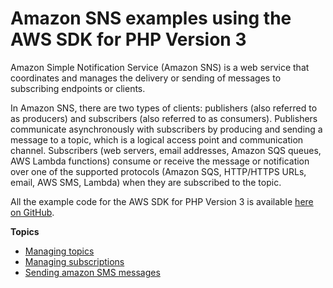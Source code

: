 # Amazon SNS examples using the AWS SDK for PHP Version 3<a name="sns-examples"></a>

Amazon Simple Notification Service \(Amazon SNS\) is a web service that coordinates and manages the delivery or sending of messages to subscribing endpoints or clients\.

In Amazon SNS, there are two types of clients: publishers \(also referred to as producers\) and subscribers \(also referred to as consumers\)\. Publishers communicate asynchronously with subscribers by producing and sending a message to a topic, which is a logical access point and communication channel\. Subscribers \(web servers, email addresses, Amazon SQS queues, AWS Lambda functions\) consume or receive the message or notification over one of the supported protocols \(Amazon SQS, HTTP/HTTPS URLs, email, AWS SMS, Lambda\) when they are subscribed to the topic\.

All the example code for the AWS SDK for PHP Version 3 is available [here on GitHub](https://github.com/awsdocs/aws-doc-sdk-examples/tree/main/php/example_code)\.

**Topics**
+ [Managing topics](sns-examples-managing-topics.md)
+ [Managing subscriptions](sns-examples-subscribing-unsubscribing-topics.md)
+ [Sending amazon SMS messages](sns-examples-sending-sms.md)